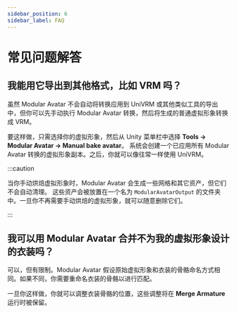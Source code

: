```yaml
---
sidebar_position: 6
sidebar_label: FAQ
---
```


# 常见问题解答

## 我能用它导出到其他格式，比如 VRM 吗？

虽然 Modular Avatar 不会自动将转换应用到 UniVRM 或其他类似工具的导出中，但你可以先手动执行 Modular Avatar 转换，然后将生成的普通虚拟形象转换成 VRM。

要这样做，只需选择你的虚拟形象，然后从 Unity 菜单栏中选择 **Tools -> Modular Avatar -> Manual bake avatar**。
系统会创建一个已应用所有 Modular Avatar 转换的虚拟形象副本。之后，你就可以像往常一样使用 UniVRM。

:::caution

当你手动烘焙虚拟形象时，Modular Avatar 会生成一些网格和其它资产，但它们不会自动清理。
这些资产会被放置在一个名为 `ModularAvatarOutput` 的文件夹中。一旦你不再需要手动烘焙的虚拟形象，就可以随意删除它们。

:::

## 我可以用 Modular Avatar 合并不为我的虚拟形象设计的衣装吗？

可以，但有限制。Modular Avatar 假设原始虚拟形象和衣装的骨骼命名方式相同。如果不同，你需要重命名衣装的骨骼以进行匹配。

一旦你这样做，你就可以调整衣装骨骼的位置，这些调整将在 **Merge Armature** 运行时被保留。